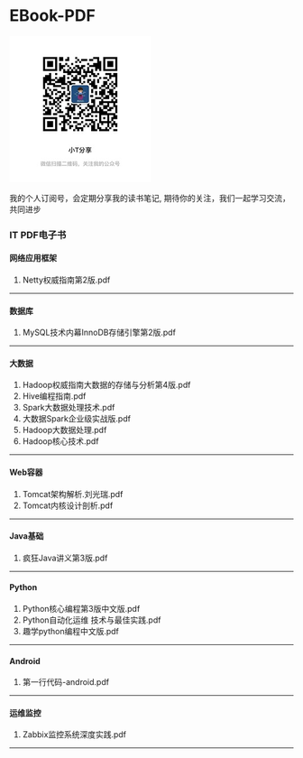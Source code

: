 # EBook-PDF #
![小T分享](weixingongzonghao.jpg)

我的个人订阅号，会定期分享我的读书笔记, 期待你的关注，我们一起学习交流，共同进步

### IT PDF电子书 ###

#### 网络应用框架 ####
1. Netty权威指南第2版.pdf

----------

#### 数据库 #### 
1. MySQL技术内幕InnoDB存储引擎第2版.pdf

----------

#### 大数据 #### 
1. Hadoop权威指南大数据的存储与分析第4版.pdf
2. Hive编程指南.pdf
3. Spark大数据处理技术.pdf
4. 大数据Spark企业级实战版.pdf
5. Hadoop大数据处理.pdf
6. Hadoop核心技术.pdf

----------

#### Web容器 #### 
1. Tomcat架构解析.刘光瑞.pdf
2. Tomcat内核设计剖析.pdf
 
----------

#### Java基础 #### 
1. 疯狂Java讲义第3版.pdf

----------

#### Python #### 
1. Python核心编程第3版中文版.pdf
2. Python自动化运维 技术与最佳实践.pdf
3. 趣学python编程中文版.pdf

----------

#### Android #### 
1. 第一行代码-android.pdf


----------

#### 运维监控 #### 
1. Zabbix监控系统深度实践.pdf

----------


